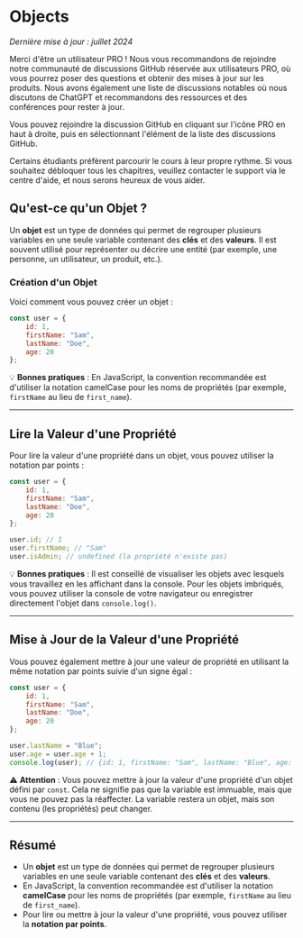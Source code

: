 # Objects

_Dernière mise à jour : juillet 2024_

Merci d'être un utilisateur PRO ! Nous vous recommandons de rejoindre notre communauté de discussions GitHub réservée aux utilisateurs PRO, où vous pourrez poser des questions et obtenir des mises à jour sur les produits. Nous avons également une liste de discussions notables où nous discutons de ChatGPT et recommandons des ressources et des conférences pour rester à jour.

Vous pouvez rejoindre la discussion GitHub en cliquant sur l'icône PRO en haut à droite, puis en sélectionnant l'élément de la liste des discussions GitHub.

Certains étudiants préfèrent parcourir le cours à leur propre rythme. Si vous souhaitez débloquer tous les chapitres, veuillez contacter le support via le centre d'aide, et nous serons heureux de vous aider.

## Qu'est-ce qu'un Objet ?

Un **objet** est un type de données qui permet de regrouper plusieurs variables en une seule variable contenant des **clés** et des **valeurs**. Il est souvent utilisé pour représenter ou décrire une entité (par exemple, une personne, un utilisateur, un produit, etc.).

### Création d'un Objet

Voici comment vous pouvez créer un objet :

```javascript
const user = {
    id: 1,
    firstName: "Sam",
    lastName: "Doe",
    age: 20
};
```

💡 **Bonnes pratiques** : En JavaScript, la convention recommandée est d'utiliser la notation camelCase pour les noms de propriétés (par exemple, `firstName` au lieu de `first_name`).

---

## Lire la Valeur d'une Propriété

Pour lire la valeur d'une propriété dans un objet, vous pouvez utiliser la notation par points :

```javascript
const user = {
    id: 1,
    firstName: "Sam",
    lastName: "Doe",
    age: 20
};

user.id; // 1
user.firstName; // "Sam"
user.isAdmin; // undefined (la propriété n'existe pas)
```

💡 **Bonnes pratiques** : Il est conseillé de visualiser les objets avec lesquels vous travaillez en les affichant dans la console. Pour les objets imbriqués, vous pouvez utiliser la console de votre navigateur ou enregistrer directement l'objet dans `console.log()`.

---

## Mise à Jour de la Valeur d'une Propriété

Vous pouvez également mettre à jour une valeur de propriété en utilisant la même notation par points suivie d'un signe égal :

```javascript
const user = {
    id: 1,
    firstName: "Sam",
    lastName: "Doe",
    age: 20
};

user.lastName = "Blue";
user.age = user.age + 1;
console.log(user); // {id: 1, firstName: "Sam", lastName: "Blue", age: 21}
```

⚠️ **Attention** : Vous pouvez mettre à jour la valeur d'une propriété d'un objet défini par `const`. Cela ne signifie pas que la variable est immuable, mais que vous ne pouvez pas la réaffecter. La variable restera un objet, mais son contenu (les propriétés) peut changer.

---

## Résumé

- Un **objet** est un type de données qui permet de regrouper plusieurs variables en une seule variable contenant des **clés** et des **valeurs**.
- En JavaScript, la convention recommandée est d'utiliser la notation **camelCase** pour les noms de propriétés (par exemple, `firstName` au lieu de `first_name`).
- Pour lire ou mettre à jour la valeur d'une propriété, vous pouvez utiliser la **notation par points**.
```

